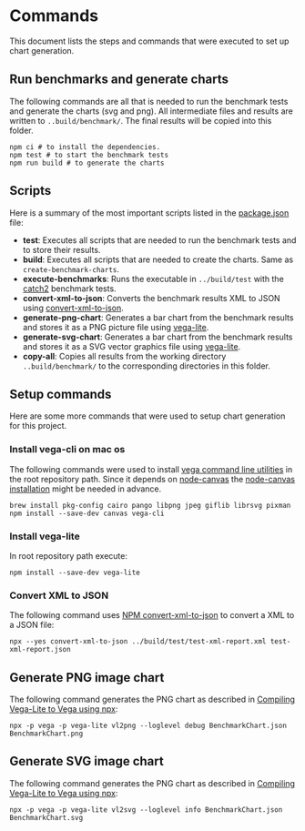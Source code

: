 # Commands
This document lists the steps and commands that were executed to set up chart generation.

## Run benchmarks and generate charts

The following commands are all that is needed to run the benchmark tests and generate the charts (svg and png).
All intermediate files and results are written to `..build/benchmark/`.
The final results will be copied into this folder.

```shell
npm ci # to install the dependencies.
npm test # to start the benchmark tests
npm run build # to generate the charts
```

## Scripts
Here is a summary of the most important scripts listed in the [package.json](./package.json) file:

- **test**: Executes all scripts that are needed to run the benchmark tests and to store their results.
- **build**: Executes all scripts that are needed to create the charts. Same as `create-benchmark-charts`.
- **execute-benchmarks**: Runs the executable in `../build/test` with the [catch2](https://github.com/catchorg/Catch2) benchmark tests.
- **convert-xml-to-json**: Converts the benchmark results XML to JSON using [convert-xml-to-json](https://www.npmjs.com/package/convert-xml-to-json).
- **generate-png-chart**: Generates a bar chart from the benchmark results and stores it as a PNG picture file using [vega-lite](https://vega.github.io/vega-lite).
- **generate-svg-chart**: Generates a bar chart from the benchmark results and stores it as a SVG vector graphics file using [vega-lite](https://vega.github.io/vega-lite).
- **copy-all**: Copies all results from the working directory `..build/benchmark/` to the corresponding directories in this folder.

## Setup commands
Here are some more commands that were used to setup chart generation for this project.

### Install vega-cli on mac os

The following commands were used to install [vega command line utilities](https://vega.github.io/vega/usage/#cli) in the root repository path.
Since it depends on [node-canvas](https://github.com/Automattic/node-canvas) the [node-canvas installation](https://github.com/Automattic/node-canvas#installation) might be needed in advance.

```shell
brew install pkg-config cairo pango libpng jpeg giflib librsvg pixman
npm install --save-dev canvas vega-cli
```

### Install vega-lite

In root repository path execute:

```shell
npm install --save-dev vega-lite
```

### Convert XML to JSON

The following command uses [NPM convert-xml-to-json](https://www.npmjs.com/package/convert-xml-to-json) to convert a XML to a JSON file:
```shell
npx --yes convert-xml-to-json ../build/test/test-xml-report.xml test-xml-report.json
```

## Generate PNG image chart
The following command generates the PNG chart as described in [Compiling Vega-Lite to Vega using npx](https://vega.github.io/vega-lite/usage/compile.html#using-npx):

```shell
npx -p vega -p vega-lite vl2png --loglevel debug BenchmarkChart.json BenchmarkChart.png
```

## Generate SVG image chart
The following command generates the PNG chart as described in [Compiling Vega-Lite to Vega using npx](https://vega.github.io/vega-lite/usage/compile.html#using-npx):

```shell
npx -p vega -p vega-lite vl2svg --loglevel info BenchmarkChart.json BenchmarkChart.svg
```